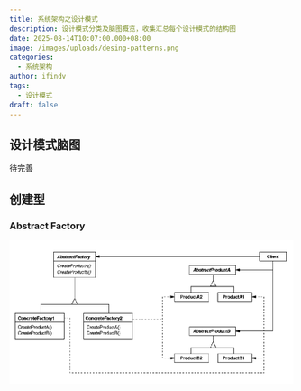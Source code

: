 ```yaml
---
title: 系统架构之设计模式
description: 设计模式分类及脑图概览，收集汇总每个设计模式的结构图
date: 2025-08-14T10:07:00.000+08:00
image: /images/uploads/desing-patterns.png
categories:
  - 系统架构
author: ifindv
tags:
  - 设计模式
draft: false
---
```

## 设计模式脑图

待完善

## 创建型

### Abstract Factory

![抽象工厂](abstract-factory.png "抽象工厂")
